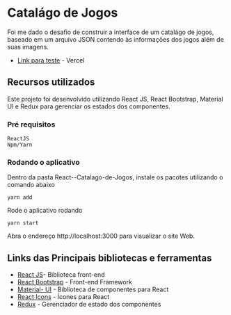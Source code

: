 # Catalágo de Jogos

Foi me dado o desafio de construir a interface de um catalágo de jogos, baseado em um arquivo JSON contendo às informações dos jogos além de suas imagens.
* [Link para teste](https://react-catalago-de-jogos-pi2h0llrh.vercel.app/) - Vercel

## Recursos utilizados

Este projeto foi desenvolvido utilizando React JS, React Bootstrap, Material UI e Redux para gerenciar os estados dos componentes.

### Pré requisitos

```
ReactJS  
Npm/Yarn
```

### Rodando o aplicativo

Dentro da pasta React--Catalago-de-Jogos, instale os pacotes utilizando o comando abaixo
```
yarn add
```
Rode o aplicativo rodando
```
yarn start
```
Abra o endereço http://localhost:3000 para visualizar o site Web.


## Links das Principais bibliotecas e ferramentas

* [React JS](https://pt-br.reactjs.org/docs/getting-started.html)- Biblioteca front-end
* [React Bootstrap](https://react-bootstrap.github.io/) - Front-end Framework
* [Material- UI](https://material-ui.com/pt/) - Biblioteca de componentes para React
* [React Icons](https://react-icons.github.io/react-icons/) - Ícones para React
* [Redux](https://redux.js.org/introduction/getting-started) - Gerenciador de estado dos componentes
